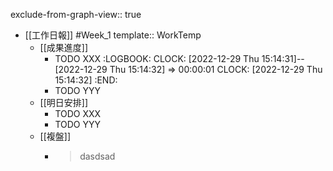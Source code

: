 exclude-from-graph-view:: true

- [[工作日報]] #Week_1
  template:: WorkTemp
	- [[成果進度]]
		- TODO XXX
		  :LOGBOOK:
		  CLOCK: [2022-12-29 Thu 15:14:31]--[2022-12-29 Thu 15:14:32] =>  00:00:01
		  CLOCK: [2022-12-29 Thu 15:14:32]
		  :END:
		- TODO  YYY
	- [[明日安排]]
		- TODO XXX
		- TODO YYY
	- [[複盤]]
		- > dasdsad